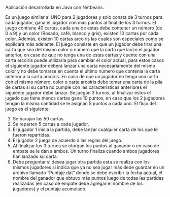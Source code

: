 Aplicación desarrollada en Java con Netbeans.

Es un juego similar al UNO para 2 jugadores y solo consta de 3 turnos para cada jugador,
gana el jugador con más puntos al final de los 3 turnos.
El juego contiene 40 cartas, cada una de estas debe contener un número (de 0 a 9) y un
color (Rosado, café, blanco y gris), existen 10 cartas por cada color.
Además, existen 10 cartas arcoiris las cuales son especiales como se explicará más
adelante.
El juego consiste en que un jugador debe tirar una carta que sea del mismo color o número
que la carta que lanzó el jugador anterior, en caso de que no tenga una de estas cartas y
cuente con una carta arcoiris puede utilizarla para cambiar el color actual, para estos casos
el siguiente jugador deberá lanzar una carta necesariamente del mismo color y no debe
tomarse en cuenta el último número que contenia la carta anterior a la carta arcoiris. En
caso de que un jugador no tenga una carta con el mismo número, color o carta arcoiris debe
tomar una carta de la pila de cartas si su carta no cumple con las caracteristicas anteriores
el siguiente jugador debe lanzar. Se juegan 3 turnos, al finalizar estos el jugado que tiene
menos cartas gana 10 puntos, en caso que los 2 jugadores tengan la misma cantidad se le
asignan 5 puntos a cada uno.
El flujo del juego es el siguiente:
1. Se barajan las 50 cartas.
2. Se reparten 5 cartas a cada jugador.
3. El jugador 1 inicia la partida, debe lanzar cualquier carta de los que le fueron
repartidas.
4. El jugador 2 juega de acuerdo a las reglas del juego.
5. Al finalizar los 3 turnos se otorgan los puntos al ganador o en caso de empate se le
dan a ambos. Un turno finaliza cuando ambos jugadores han lanzado su carta.
6. Debe preguntar si desea jugar otra partida esta se realiza con los mismos jugadores
si indica que ya no sea jugar más debe guardar en un archivo llamado “Puntaje.dat”
donde se debe escribir la fecha actual, el nombre del ganador que obtuvo más puntos
luego de todas las partidas realizadas (en caso de empate debe agregar el nombre de
los jugadores) y el puntaje acumulado.
